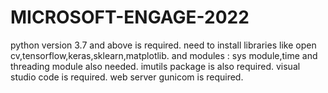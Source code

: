 # MICROSOFT-ENGAGE-2022
python version 3.7 and above is required.
need to install libraries like open cv,tensorflow,keras,sklearn,matplotlib.
and modules : sys module,time and threading module also needed.
imutils package is also required.
visual studio code is required.
web server gunicom is required.
